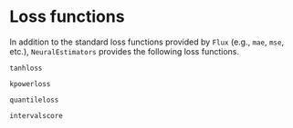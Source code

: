 # Loss functions

In addition to the standard loss functions provided by `Flux`
(e.g., `mae`, `mse`, etc.), `NeuralEstimators` provides the following loss
functions.

```@docs
tanhloss

kpowerloss

quantileloss

intervalscore
```
